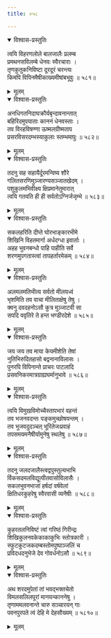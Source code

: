 ```yaml
---
title: ०५८

---
```

<div class="audioEmbed"  caption="सीतालक्ष्मी-वाचनम्" src="https://sanskritdocuments.org/sites/completenarayaneeyam/SoundFiles/058/058_01.mp3"></div>
<details open><summary>विश्वास-प्रस्तुतिः</summary>

त्वयि विहरणलोले बालजालैः प्रलम्ब  
प्रमथनसविलम्बे धेनवः स्वैरचाराः ।  
तृणकुतुकनिविष्टा दूरदूरं चरन्त्यः  
किमपि विपिनमैषीकाख्यमीषांबभूवुः ॥ ५८१॥
</details>
<details><summary>मूलम्</summary>

त्वयि विहरणलोले बालजालैः प्रलम्ब  
प्रमथनसविलम्बे धेनवः स्वैरचाराः ।  
तृणकुतुकनिविष्टा दूरदूरं चरन्त्यः  
किमपि विपिनमैषीकाख्यमीषांबभूवुः ॥ ५८१॥
</details>



<div class="audioEmbed"  caption="सीतालक्ष्मी-वाचनम्" src="https://sanskritdocuments.org/sites/completenarayaneeyam/SoundFiles/058/058_02.mp3"></div>
<details open><summary>विश्वास-प्रस्तुतिः</summary>

अनधिगतनिदाघक्रौर्यबृन्दावनान्तात्  
बहिरिदमुपयाताः काननं धेनवस्ताः ।  
तव विरहविषण्णा ऊष्मलग्रीष्मताप  
प्रसरविसरदम्भस्याकुलाः स्तम्भमापुः ॥ ५८२॥
</details>
<details><summary>मूलम्</summary>

अनधिगतनिदाघक्रौर्यबृन्दावनान्तात्  
बहिरिदमुपयाताः काननं धेनवस्ताः ।  
तव विरहविषण्णा ऊष्मलग्रीष्मताप  
प्रसरविसरदम्भस्याकुलाः स्तम्भमापुः ॥ ५८२॥
</details>



<div class="audioEmbed"  caption="सीतालक्ष्मी-वाचनम्" src="https://sanskritdocuments.org/sites/completenarayaneeyam/SoundFiles/058/058_03.mp3"></div>
<details open><summary>विश्वास-प्रस्तुतिः</summary>

तदनु सह सहायैर्दूरमन्विष्य शौरे  
गलितसरणिमुञ्जारण्यसञ्जातखेदम् ।  
पशुकुलमभिवीक्ष्य क्षिप्रमानेतुमारात्  
त्वयि गतवति ही ही सर्वतोऽग्निर्जजृम्भे ॥ ५८३॥
</details>
<details><summary>मूलम्</summary>

तदनु सह सहायैर्दूरमन्विष्य शौरे  
गलितसरणिमुञ्जारण्यसञ्जातखेदम् ।  
पशुकुलमभिवीक्ष्य क्षिप्रमानेतुमारात्  
त्वयि गतवति ही ही सर्वतोऽग्निर्जजृम्भे ॥ ५८३॥
</details>



<div class="audioEmbed"  caption="सीतालक्ष्मी-वाचनम्" src="https://sanskritdocuments.org/sites/completenarayaneeyam/SoundFiles/058/058_04.mp3"></div>
<details open><summary>विश्वास-प्रस्तुतिः</summary>

सकलहरिति दीप्ते घोरभाङ्कारभीमे  
शिखिनि विहतमार्गा अर्धदग्धा इवार्ताः ।  
अहह भुवनबन्धो पाहि पाहीति सर्वे  
शरणमुपगतास्त्वां तापहर्तारमेकम् ॥ ५८४॥
</details>
<details><summary>मूलम्</summary>

सकलहरिति दीप्ते घोरभाङ्कारभीमे  
शिखिनि विहतमार्गा अर्धदग्धा इवार्ताः ।  
अहह भुवनबन्धो पाहि पाहीति सर्वे  
शरणमुपगतास्त्वां तापहर्तारमेकम् ॥ ५८४॥
</details>



<div class="audioEmbed"  caption="सीतालक्ष्मी-वाचनम्" src="https://sanskritdocuments.org/sites/completenarayaneeyam/SoundFiles/058/058_05.mp3"></div>
<details open><summary>विश्वास-प्रस्तुतिः</summary>

अलमलमतिभीत्य सर्वतो मीलयध्वं  
भृशमिति तव वाचा मीलिताक्षेषु तेषु ।  
क्वनु दवदहनोऽसौ कुत्र मुञ्जाटवी सा  
सपदि ववृतिरे ते हन्त भण्डीरदेशे ॥ ५८५॥
</details>
<details><summary>मूलम्</summary>

अलमलमतिभीत्य सर्वतो मीलयध्वं  
भृशमिति तव वाचा मीलिताक्षेषु तेषु ।  
क्वनु दवदहनोऽसौ कुत्र मुञ्जाटवी सा  
सपदि ववृतिरे ते हन्त भण्डीरदेशे ॥ ५८५॥
</details>



<div class="audioEmbed"  caption="सीतालक्ष्मी-वाचनम्" src="https://sanskritdocuments.org/sites/completenarayaneeyam/SoundFiles/058/058_06.mp3"></div>
<details open><summary>विश्वास-प्रस्तुतिः</summary>

जय जय तव माया केयमीशेति तेषां  
नुतिभिरुदितहासो बद्वनानाविलासः ।  
पुनरपि विपिनान्ते प्राचरः पाटलादि  
प्रसवनिकरमात्रग्राह्यघर्मानुभावे ॥ ५८६॥
</details>
<details><summary>मूलम्</summary>

जय जय तव माया केयमीशेति तेषां  
नुतिभिरुदितहासो बद्वनानाविलासः ।  
पुनरपि विपिनान्ते प्राचरः पाटलादि  
प्रसवनिकरमात्रग्राह्यघर्मानुभावे ॥ ५८६॥
</details>



<div class="audioEmbed"  caption="सीतालक्ष्मी-वाचनम्" src="https://sanskritdocuments.org/sites/completenarayaneeyam/SoundFiles/058/058_07.mp3"></div>
<details open><summary>विश्वास-प्रस्तुतिः</summary>

त्वयि विमुखविमोच्चैस्तापभारं वहन्तं  
तव भजनवदन्तः पङ्कमुच्छोषयन्तम् ।  
तव भुजवदुदञ्चत् भूरितेजःप्रवाहं  
तपसमयमनैषीर्यामुनेषु स्थलेषु ॥ ५८७॥
</details>
<details><summary>मूलम्</summary>

त्वयि विमुखविमोच्चैस्तापभारं वहन्तं  
तव भजनवदन्तः पङ्कमुच्छोषयन्तम् ।  
तव भुजवदुदञ्चत् भूरितेजःप्रवाहं  
तपसमयमनैषीर्यामुनेषु स्थलेषु ॥ ५८७॥
</details>



<div class="audioEmbed"  caption="सीतालक्ष्मी-वाचनम्" src="https://sanskritdocuments.org/sites/completenarayaneeyam/SoundFiles/058/058_08.mp3"></div>
<details open><summary>विश्वास-प्रस्तुतिः</summary>

तदनु जलदजालैस्त्वद्वपुस्तुल्यभाभि  
र्विकसदमलविद्यूत्पीतवासोविलासैः ।  
सकलभुवनभाजां हर्षदां वर्षवेलां  
क्षितिधरकुहरेषु स्वैरवासी व्यनैषीः ॥ ५८८॥
</details>
<details><summary>मूलम्</summary>

तदनु जलदजालैस्त्वद्वपुस्तुल्यभाभि  
र्विकसदमलविद्यूत्पीतवासोविलासैः ।  
सकलभुवनभाजां हर्षदां वर्षवेलां  
क्षितिधरकुहरेषु स्वैरवासी व्यनैषीः ॥ ५८८॥
</details>



<div class="audioEmbed"  caption="सीतालक्ष्मी-वाचनम्" src="https://sanskritdocuments.org/sites/completenarayaneeyam/SoundFiles/058/058_09.mp3"></div>
<details open><summary>विश्वास-प्रस्तुतिः</summary>

कुहरतलनिविष्टं त्वां गरिष्ठं गिरीन्द्रः  
शिखिकुलनवकेकाकाकुभिः स्तोत्रकारी ।  
स्फुटकुटजकदम्बस्तोमपुष्पाञ्जलिं च  
प्रविदधदनुभेजे देव गोवर्धनोऽसौ ॥ ५८९॥
</details>
<details><summary>मूलम्</summary>

कुहरतलनिविष्टं त्वां गरिष्ठं गिरीन्द्रः  
शिखिकुलनवकेकाकाकुभिः स्तोत्रकारी ।  
स्फुटकुटजकदम्बस्तोमपुष्पाञ्जलिं च  
प्रविदधदनुभेजे देव गोवर्धनोऽसौ ॥ ५८९॥
</details>



<div class="audioEmbed"  caption="सीतालक्ष्मी-वाचनम्" src="https://sanskritdocuments.org/sites/completenarayaneeyam/SoundFiles/058/058_10.mp3"></div>
<details open><summary>विश्वास-प्रस्तुतिः</summary>

अथ शरदमुपेतां तां भवद्भक्तचेतो  
विमलसलिलपूरां मानयन्काननेषु ।  
तृणाममलवनान्ते चारु सञ्चारयन् गाः  
पवनपुरपते त्वं देहि मे देहसौख्यम् ॥ ५८१०॥
</details>
<details><summary>मूलम्</summary>

अथ शरदमुपेतां तां भवद्भक्तचेतो  
विमलसलिलपूरां मानयन्काननेषु ।  
तृणाममलवनान्ते चारु सञ्चारयन् गाः  
पवनपुरपते त्वं देहि मे देहसौख्यम् ॥ ५८१०॥
</details>

